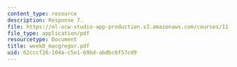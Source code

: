 ```yaml
---
content_type: resource
description: Response 7.
file: https://ol-ocw-studio-app-production.s3.amazonaws.com/courses/11-946-planning-in-transition-economies-for-growth-and-equity-spring-2004/62cccf26104ac5e169bdabdbc6f57cd9_week8_macgregor.pdf
file_type: application/pdf
resourcetype: Document
title: week8_macgregor.pdf
uid: 62cccf26-104a-c5e1-69bd-abdbc6f57cd9
---
```

